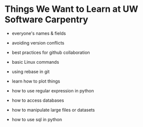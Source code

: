 # Things We Want to Learn at UW Software Carpentry

- everyone's names & fields

- avoiding version conflicts

- best practices for github collaboration

- basic Linux commands

- using rebase in git

- learn how to plot things

- how to use regular expression in python

- how to access databases

- how to manipulate large files or datasets

- how to use sql in python


